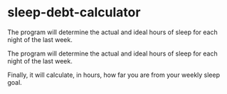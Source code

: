 # sleep-debt-calculator
The program will determine the actual and ideal hours of sleep for each night of the last week.


The program will determine the actual and ideal hours of sleep for each night of the last week.

Finally, it will calculate, in hours, how far you are from your weekly sleep goal.
